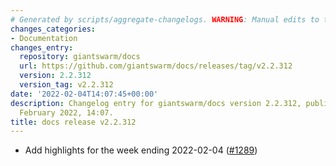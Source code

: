 ```yaml
---
# Generated by scripts/aggregate-changelogs. WARNING: Manual edits to this files will be overwritten.
changes_categories:
- Documentation
changes_entry:
  repository: giantswarm/docs
  url: https://github.com/giantswarm/docs/releases/tag/v2.2.312
  version: 2.2.312
  version_tag: v2.2.312
date: '2022-02-04T14:07:45+00:00'
description: Changelog entry for giantswarm/docs version 2.2.312, published on 04
  February 2022, 14:07.
title: docs release v2.2.312
---
```


- Add highlights for the week ending 2022-02-04 ([#1289](https://github.com/giantswarm/docs/pull/1289))
